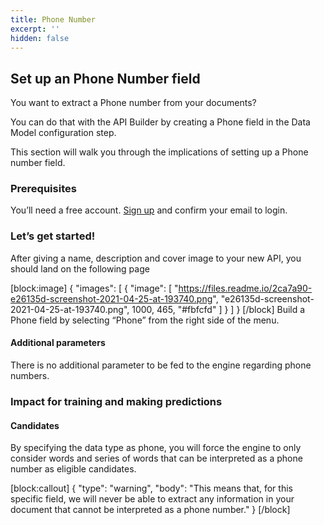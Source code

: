```yaml
---
title: Phone Number
excerpt: ''
hidden: false
---
```

## Set up an Phone Number field


You want to extract a Phone number from your documents?

You can do that with the API Builder by creating a Phone field in the Data Model configuration step.


This section will walk you through the implications of setting up a Phone number field.



### Prerequisites


You’ll need a free account. [Sign up](https://platform.mindee.com) and confirm your email to login.




### Let’s get started! 



After giving a name, description and cover image to your new API, you should land on the following page



[block:image]
{
  "images": [
    {
      "image": [
        "https://files.readme.io/2ca7a90-e26135d-screenshot-2021-04-25-at-193740.png",
        "e26135d-screenshot-2021-04-25-at-193740.png",
        1000,
        465,
        "#fbfcfd"
      ]
    }
  ]
}
[/block]
Build a Phone field by selecting “Phone” from the right side of the menu.


#### Additional parameters

There is no additional parameter to be fed to the engine regarding phone numbers.


### Impact for training and making predictions


#### Candidates


By specifying the data type as phone, you will force the engine to only consider words and series of words that can be interpreted as a phone number as eligible candidates.


[block:callout]
{
  "type": "warning",
  "body": "This means that, for this specific field, we will never be able to extract any information in your document that cannot be interpreted as a phone number."
}
[/block]